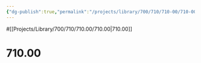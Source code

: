 ```yaml
---
{"dg-publish":true,"permalink":"/projects/library/700/710/710-00/710-00/","noteIcon":"0","created":"2024-01-24T15:24:09.133+09:00","updated":"2024-02-05T12:40:32.126+09:00"}
---
```


#[[Projects/Library/700/710/710.00/710.00\|710.00]]

# 710.00

